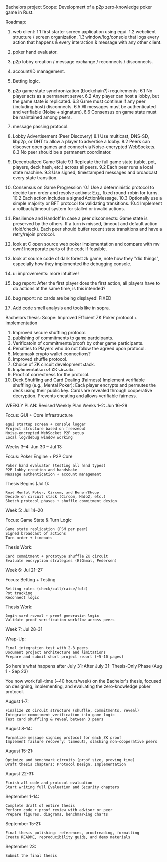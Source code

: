 Bachelors project Scope: Development of a p2p zero-knowledge poker game in Rust.

Roadmap:

1. web client:
    1.1 first starter screen application using egui.
    1.2 webclient structure / screen organization.
    1.3 window/log/console that logs every action that happens & every interaction & message with any other client.    

2. poker hand evaluator.
3. p2p lobby creation / message exchange / reconnects / disconnects.
4. account/ID management.
5. Betting logic.
6. p2p game state synchronization (blockchain?):
    requirements:
    6.1 No player acts as a permanent server.
    6.2 Any player can host a lobby, but the game state is replicated.
    6.3 Game must continue if any peer (including host) disconnects.
    6.5 All messages must be authenticated and verifiable (Noise + signature).
    6.6 Consensus on game state must be maintained among peers.
7. message passing protocol.
8. Lobby Advertisement (Peer Discovery)
    8.1 Use multicast, DNS-SD, libp2p, or DHT to allow a player to advertise a lobby.
    8.2 Peers can discover open games and connect via Noise-encrypted WebSockets.
    8.3 No peer should be a permanent coordinator.
9. Decentralized Game State
    9.1 Replicate the full game state (table, pot, players, deck hash, etc.) across all peers.
    9.2 Each peer runs a local state machine.
    9.3 Use signed, timestamped messages and broadcast every state transition.
10. Consensus on Game Progression
    10.1 Use a deterministic protocol to decide turn order and resolve actions:
    E.g., fixed round-robin for turns.
    10.2 Each action includes a signed ActionMessage.
    10.3 Optionally use a simple majority or BFT protocol for validating transitions.
    10.4 Implement a rollback/timeout system for stalled or invalid actions.
11. Resilience and Handoff
    In case a peer disconnects:
        Game state is preserved by the others.
        If a turn is missed, timeout and default action (fold/check).
    Each peer should buffer recent state transitions and have a retry/rejoin protocol.
12. look at C open source web poker implementation and compare with my own! Incorporate parts of the code if feasible.
13. look at source code of dark forest zk game, note how they "did things", especially how they implemented the debugging console.
14. ui improvements: more intuitive!
15. bug report: After the first player does the first action, all players have to do actions at the same time, is this intended? 
16. bug report: no cards are being displayed! FIXED
17. Add code smell analysis and tools like in sopra.


Bachelors thesis: Scope: Improved Efficient ZK Poker protocol + implementation
1. Improved secure shuffling protocol.
2. publishing of commitments to game participants.
3. Verificatoin of commitments/proofs by other game participants.
4. Penalties to Players who do not follow the agreed upon protocol.
5. Metamask crypto wallet connections?
6. Improved shuffle protocol.
7. Choice of ZK circuit development stack.
8.  Implementation of ZK circuits.
9.  Proof of correctness for the protocol.
10. Deck Shuffling and Card Dealing (Fairness)
    Implement verifiable shuffling (e.g., Mental Poker):
    Each player encrypts and permutes the deck using their public key.
    Cards are revealed through cooperative decryption.
    Prevents cheating and allows verifiable fairness.



WEEKLY PLAN:
Revised Weekly Plan
Weeks 1–2: Jun 16–29

Focus: GUI + Core Infrastructure

    egui startup screen + console logger
    Project structure based on freezeout
    Noise-encrypted WebSocket P2P setup
    Local log/debug window working

Weeks 3–4: Jun 30 – Jul 13

Focus: Poker Engine + P2P Core

    Poker hand evaluator (testing all hand types)
    P2P lobby creation and handshake
    Message authentication + account management

Thesis Begins (Jul 1):

    Read Mental Poker, Circom, and Boneh/Shoup
    Decide on circuit stack (Circom, Halo2, etc.)
    Sketch protocol phases + shuffle commitment design

Week 5: Jul 14–20

Focus: Game State & Turn Logic

    Game state replication (FSM per peer)
    Signed broadcast of actions
    Turn order + timeouts

Thesis Work:

    Card commitment + prototype shuffle ZK circuit
    Evaluate encryption strategies (ElGamal, Pedersen)

Week 6: Jul 21–27

Focus: Betting + Testing

    Betting rules (check/call/raise/fold)
    Pot tracking
    Reconnect logic

Thesis Work:

    Begin card reveal + proof generation logic
    Validate proof verification workflow across peers

Week 7: Jul 28-31

Wrap-Up:

    Final integration test with 2-3 peers
    Document project architecture and limitations
    Prepare and submit short project report (~5-10 pages)

So here's what happens after July 31:
After July 31: Thesis-Only Phase (Aug 1 - Sep 23)

You now work full-time (~40 hours/week) on the Bachelor's thesis, focused on designing, implementing, and evaluating the zero-knowledge poker protocol.

August 1-7:

    Finalize ZK circuit structure (shuffle, commitments, reveal)
    Integrate commitment verification into game logic
    Test card shuffling & reveal between 3 peers

August 8-14:

    Formalize message signing protocol for each ZK proof
    Implement failure recovery: timeouts, slashing non-cooperative peers

August 15-21:

    Optimize and benchmark circuits (proof size, proving time)
    Draft thesis chapters: Protocol Design, Implementation

August 22-31:

    Finish all code and protocol evaluation
    Start writing full Evaluation and Security chapters

September 1-14:

    Complete draft of entire thesis
    Perform code + proof review with advisor or peer
    Prepare figures, diagrams, benchmarking charts

September 15-21:

    Final thesis polishing: references, proofreading, formatting
    Create README, reproducibility guide, and demo materials

September 23:

    Submit the final thesis

